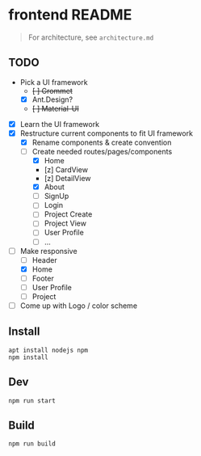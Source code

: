 # frontend README

> For architecture, see `architecture.md`

## TODO
- Pick a UI framework
  - ~~[ ] Grommet~~
  - [x] Ant.Design?
  - ~~[ ] Material-UI~~
- [x] Learn the UI framework
- [x] Restructure current components to fit UI framework
  - [x] Rename components & create convention
  - [ ] Create needed routes/pages/components
    - [x] Home
    - [z] CardView
    - [z] DetailView
    - [x] About
    - [ ] SignUp
    - [ ] Login
    - [ ] Project Create
    - [ ] Project View
    - [ ] User Profile
    - [ ] ...
- [ ] Make responsive
  - [ ] Header
  - [x] Home
  - [ ] Footer
  - [ ] User Profile
  - [ ] Project
- [ ] Come up with Logo / color scheme

## Install
```console
apt install nodejs npm
npm install
```

## Dev
```console
npm run start
```

## Build
```console
npm run build
```
